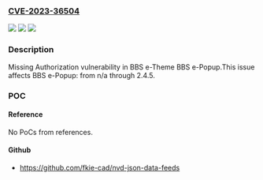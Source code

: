 ### [CVE-2023-36504](https://cve.mitre.org/cgi-bin/cvename.cgi?name=CVE-2023-36504)
![](https://img.shields.io/static/v1?label=Product&message=BBS%20e-Popup&color=blue)
![](https://img.shields.io/static/v1?label=Version&message=n%2Fa%3C%3D%202.4.5%20&color=brighgreen)
![](https://img.shields.io/static/v1?label=Vulnerability&message=CWE-862%20Missing%20Authorization&color=brighgreen)

### Description

Missing Authorization vulnerability in BBS e-Theme BBS e-Popup.This issue affects BBS e-Popup: from n/a through 2.4.5.

### POC

#### Reference
No PoCs from references.

#### Github
- https://github.com/fkie-cad/nvd-json-data-feeds

